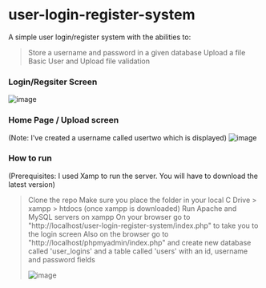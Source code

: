 # user-login-register-system

A simple user login/register system with the abilities to:
> Store a username and password in a given database
> Upload a file
> Basic User and Upload file validation


### Login/Regsiter Screen

![image](https://github.com/SydneyJupiters/user-login-register-system/assets/77537725/d0b3d9f5-a80b-46e0-8782-56e809c6aec2)


### Home Page / Upload screen
(Note: I've created a username called usertwo which is displayed)
![image](https://github.com/SydneyJupiters/user-login-register-system/assets/77537725/a5cdcb18-2c87-4658-93b6-be2c0a52e93e)

### How to run
(Prerequisites: I used Xamp to run the server. You will have to download the latest version)
> Clone the repo
> Make sure you place the folder in your local C Drive > xampp > htdocs (once xampp is downloaded)
> Run Apache and MySQL servers on xampp
> On your browser go to "http://localhost/user-login-register-system/index.php" to take you to the login screen
> Also on the browser go to "http://localhost/phpmyadmin/index.php" and create new database called 'user_logins' and a table called 'users'
with an id, username and password fields
>
> ![image](https://github.com/SydneyJupiters/user-login-register-system/assets/77537725/739f89a9-f013-4cb1-a8f1-802c109320b3)


